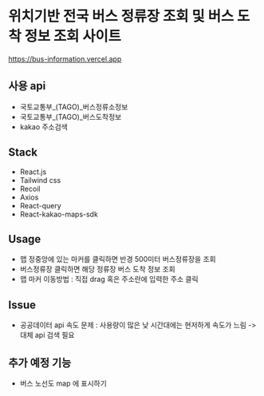 # 위치기반 전국 버스 정류장 조회 및 버스 도착 정보 조회 사이트

https://bus-information.vercel.app

## 사용 api

- 국토교통부_(TAGO)_버스정류소정보
- 국토교통부_(TAGO)_버스도착정보
- kakao 주소검색

## Stack

- React.js
- Tailwind css
- Recoil
- Axios
- React-query
- React-kakao-maps-sdk

## Usage

- 맵 정중앙에 있는 마커를 클릭하면 반경 500미터 버스정류장을 조회
- 버스정류장 클릭하면 해당 정류장 버스 도착 정보 조회
- 맵 마커 이동방법 : 직접 drag 혹은 주소란에 입력한 주소 클릭


## Issue

- 공공데이터 api 속도 문제 : 사용량이 많은 낮 시간대에는 현저하게 속도가 느림 -> 대체 api 검색 필요

## 추가 예정 기능

- 버스 노선도 map 에 표시하기



